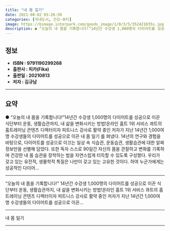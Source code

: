```yaml
---
title: "내 몸 일기"
date: 2021-08-02 03:26:50
categories: [국내도서, 건강-뷰티]
image: https://bimage.interpark.com/goods_image/1/0/3/5/352421035s.jpg
description: ● “오늘의 내 몸을 기록합니다!”14년간 수강생 1,000명의 다이어트를 성공으로 이끈 식단부터 운동, 생활습관까지, 내 삶을 변화시키는 방법!온라인 홈트 1위 서비스 콰트의 홈트레이닝 콘텐츠 디렉터이자 피트니스 강사로 활약 중인 저자가 지난 14년간 1,000여 명 수강생들의 다이
---
```


## **정보**

- **ISBN : 9791190299268**
- **출판사 : 피카(Fika)**
- **출판일 : 20210813**
- **저자 : 김규남**

------



## **요약**

●  “오늘의 내 몸을 기록합니다!”14년간 수강생 1,000명의 다이어트를 성공으로 이끈 식단부터 운동, 생활습관까지, 내 삶을 변화시키는 방법!온라인 홈트 1위 서비스 콰트의 홈트레이닝 콘텐츠 디렉터이자 피트니스 강사로 활약 중인 저자가 지난 14년간 1,000여 명 수강생들의 다이어트를 성공으로 이끈 내 몸 일기 를 펴냈다. 14년의 연구와 경험을 바탕으로, 다이어트를 성공으로 이끄는 일상 속 식습관, 운동습관, 생활습관에 대한 알짜 정보만을 선별해 담았다. 또한 독자 스스로 90일간 자신의 몸을 관찰하고 변화를 기록하며 건강한 내 몸 습관을 장착하는 법을 자연스럽게 터득할 수 있도록 구성했다. 우리가 갖고 있는 유전적, 생물학적 특질은 나만이 갖고 있는 고유한 것이다. 하여 누군가에게는 성공적인 다이어...

------

“오늘의 내 몸을 기록합니다!”
14년간 수강생 1,000명의 다이어트를 성공으로 이끈 
식단부터 운동, 생활습관까지, 내 삶을 변화시키는 방법!온라인 홈트 1위 서비스 콰트의 홈트레이닝 콘텐츠 디렉터이자 피트니스 강사로 활약 중인 저자가 지난 14년간 1,000여 명 수강생들의 다이어트를 성공으로 이끈... 

------


내 몸 일기 

------


